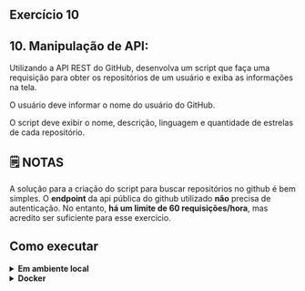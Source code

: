 ## Exercício 10

## 10. Manipulação de API:

Utilizando a API REST do GitHub, desenvolva um script que faça uma requisição para obter os repositórios de um usuário e exiba as informações na tela.

O usuário deve informar o nome do usuário do GitHub.

O script deve exibir o nome, descrição, linguagem e quantidade de estrelas de cada repositório.


## :spiral_notepad: NOTAS

A solução para a criação do script para buscar repositórios no github é bem simples. O **endpoint** da api pública do github utilizado **não** precisa de autenticação. No entanto, **há um limite de 60 requisições/hora**, mas acredito ser suficiente para esse exercício.


## Como executar

<details>
<summary><strong>Em ambiente local</strong></summary></br>

Crie o ambiente virtual (caso não tenha feito anteriormente)
```bash
python -m venv .venv
```

Ative o ambiente

**LINUX e OS X**
```bash
source .venv/bin/activate
```

**WINDOWS**
```bash
\.venv\Scripts\activate
```

Instale as dependências
```bash
python -m pip install -r dev-requirements.txt
```

**Na raiz do projeto**

Execute o script
```bash
python -m challenge_10.src.main
```

Execute os testes
```bash
python -m pytest -v
```

Execute a cobertura de testes
```bash
python -m pytest --cov
```
</details>

<details>
<summary><strong>Docker</strong></summary></br>

**Certifique-se de possuir o docker e docker-compose instalados na sua máquina e com seus respectivos serviços ativados**

Criando container
```bash
docker-compose up -d
```

Acessando o container
```bash
docker exec -it python-environment bash
```

Execute o script
```bash
python -m challenge_10.src.main
```

Execute os testes
```bash
python -m pytest -v
```

Execute a cobertura de testes
```bash
python -m pytest --cov
```
</details>